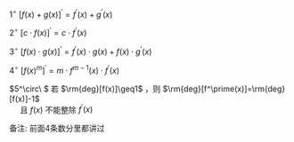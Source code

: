  $1^\circ\ [f(x)+g(x)]^\prime=f^\prime(x)+g^\prime(x)$     
    
 $2^\circ\ [c\cdot f(x)]^\prime=c\cdot f^\prime(x)$     
    
 $3^\circ\ [f(x)\cdot g(x)]^\prime=f^\prime(x)\cdot g(x)+f(x)\cdot g^\prime(x)$     
    
 $4^\circ\ [f(x)^m]^\prime=m\cdot f^{m-1}(x)\cdot f^\prime(x)$     
    
 $5^\circ\ $ 若 $\rm{deg}[f(x)]\geq1$ ，则 $\rm{deg}[f^\prime(x)]=\rm{deg}[f(x)]-1$     
 $\enspace\enspace$ 且 $f(x)$ 不能整除 $f^\prime(x)$     
    
备注: 前面4条数分里都讲过    
